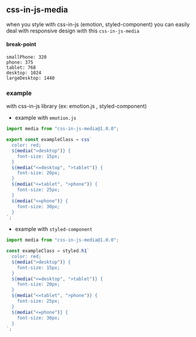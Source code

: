 ## css-in-js-media

when you style with css-in-js (emotion, styled-component) you can easily deal with responsive design with this `css-in-js-media`

#### break-point

```
smallPhone: 320
phone: 375
tablet: 768
desktop: 1024
largeDesktop: 1440

```

### example

with css-in-js library (ex: emotion.js , styled-component)

- example with `emotion.js`

```javascript
import media from "css-in-js-media@1.0.0";

export const exampleClass = css`
  color: red;
  ${media(">desktop")} {
    font-size: 15px;
  }
  ${media("<=desktop", ">tablet")} {
    font-size: 20px;
  }
  ${media("<=tablet", ">phone")} {
    font-size: 25px;
  }
  ${media("<=phone")} {
    font-size: 30px;
  }
`;
```

- example with `styled-component`

```javascript
import media from "css-in-js-media@1.0.0";

const exampleClass = styled.h1`
  color: red;
  ${media(">desktop")} {
    font-size: 15px;
  }
  ${media("<=desktop", ">tablet")} {
    font-size: 20px;
  }
  ${media("<=tablet", ">phone")} {
    font-size: 25px;
  }
  ${media("<=phone")} {
    font-size: 30px;
  }
`;
```
